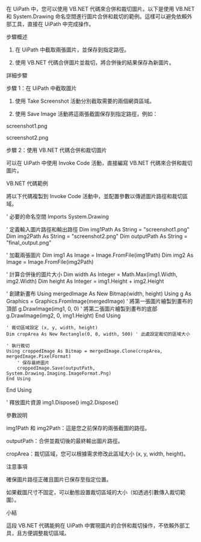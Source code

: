 在 UiPath 中，您可以使用 VB.NET 代碼來合併和裁切圖片。以下是使用 VB.NET 和 System.Drawing 命名空間進行圖片合併和裁切的範例。這樣可以避免依賴外部工具，直接在 UiPath 中完成操作。

步驟概述

1. 在 UiPath 中截取兩張圖片，並保存到指定路徑。


2. 使用 VB.NET 代碼合併圖片並裁切，將合併後的結果保存為新圖片。



詳細步驟

步驟 1：在 UiPath 中截取圖片

1. 使用 Take Screenshot 活動分別截取需要的兩個網頁區域。


2. 使用 Save Image 活動將這兩張截圖保存到指定路徑，例如：

screenshot1.png

screenshot2.png




步驟 2：使用 VB.NET 代碼合併和裁切圖片

可以在 UiPath 中使用 Invoke Code 活動，直接編寫 VB.NET 代碼來合併和裁切圖片。

VB.NET 代碼範例

將以下代碼複製到 Invoke Code 活動中，並配置參數以傳遞圖片路徑和裁切區域。

' 必要的命名空間
Imports System.Drawing

' 定義輸入圖片路徑和輸出路徑
Dim img1Path As String = "screenshot1.png"
Dim img2Path As String = "screenshot2.png"
Dim outputPath As String = "final_output.png"

' 加載兩張圖片
Dim img1 As Image = Image.FromFile(img1Path)
Dim img2 As Image = Image.FromFile(img2Path)

' 計算合併後的圖片大小
Dim width As Integer = Math.Max(img1.Width, img2.Width)
Dim height As Integer = img1.Height + img2.Height

' 創建新畫布
Using mergedImage As New Bitmap(width, height)
    Using g As Graphics = Graphics.FromImage(mergedImage)
        ' 將第一張圖片繪製到畫布的頂部
        g.DrawImage(img1, 0, 0)
        ' 將第二張圖片繪製到畫布的底部
        g.DrawImage(img2, 0, img1.Height)
    End Using

    ' 裁切區域設定 (x, y, width, height)
    Dim cropArea As New Rectangle(0, 0, width, 500) ' 此處設定裁切的區域大小

    ' 執行裁切
    Using croppedImage As Bitmap = mergedImage.Clone(cropArea, mergedImage.PixelFormat)
        ' 保存最終圖片
        croppedImage.Save(outputPath, System.Drawing.Imaging.ImageFormat.Png)
    End Using
End Using

' 釋放圖片資源
img1.Dispose()
img2.Dispose()

參數說明

img1Path 和 img2Path：這是您之前保存的兩張截圖的路徑。

outputPath：合併並裁切後的最終輸出圖片路徑。

cropArea：裁切區域，您可以根據需求修改此區域大小 (x, y, width, height)。


注意事項

確保圖片路徑正確且圖片已保存至指定位置。

如果截圖尺寸不固定，可以動態設置裁切區域的大小（如透過引數傳入裁切範圍）。


小結

這段 VB.NET 代碼能夠在 UiPath 中實現圖片的合併和裁切操作，不依賴外部工具，且方便調整裁切區域。

